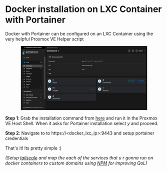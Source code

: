 # Docker installation on LXC Container with Portainer

Docker with Portainer can be configured on an LXC Container using the very helpful Proxmox VE Helper script

<center><img src="../images/portainer.png" alt="Portainer" style="width:80%; height:auto;"></center>

**Step 1**:  Grab the installation command from [here](https://community-scripts.github.io/ProxmoxVE/scripts?id=docker) and run it in the Proxmox VE Host Shell. When it asks for Portainer installation select *y* and proceed.

**Step 2**: Navigate to to https://<docker_lxc_ip>:9443 and setup portainer credentials

That's it! Its pretty simple :)


*(Setup [tailscale](../Tailscale/Readme.md) and map the each of the services that u r gonna run on docker containers  to custom domains using [NPM](../Nginx_Proxy_Manager/Readme.md) for improving QoL)*